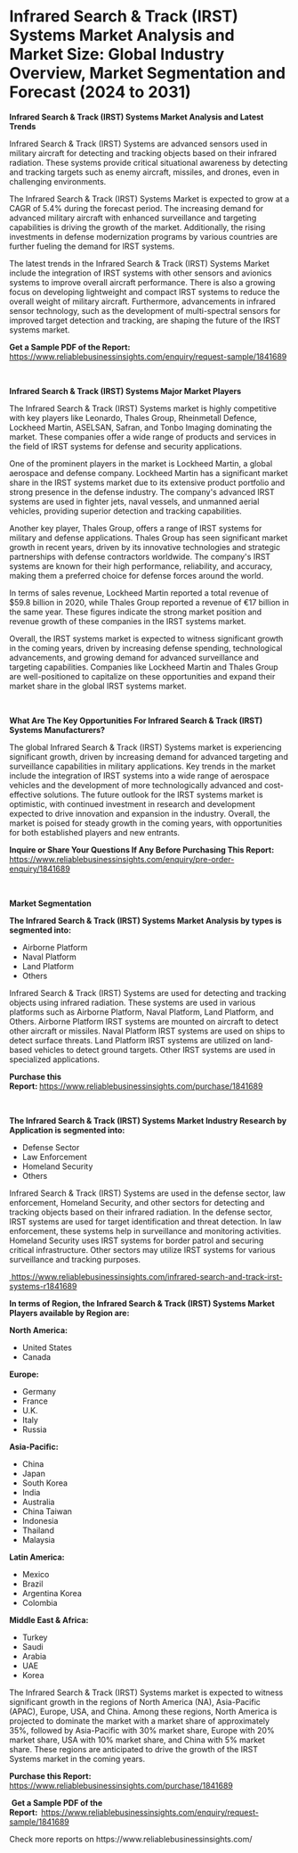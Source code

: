 <p><h1>Infrared Search & Track (IRST) Systems Market Analysis and Market Size: Global Industry Overview, Market Segmentation and Forecast (2024 to 2031)</h1></p><p><strong>Infrared Search & Track (IRST) Systems Market Analysis and Latest Trends</strong></p>
<p><p>Infrared Search & Track (IRST) Systems are advanced sensors used in military aircraft for detecting and tracking objects based on their infrared radiation. These systems provide critical situational awareness by detecting and tracking targets such as enemy aircraft, missiles, and drones, even in challenging environments.</p><p>The Infrared Search & Track (IRST) Systems Market is expected to grow at a CAGR of 5.4% during the forecast period. The increasing demand for advanced military aircraft with enhanced surveillance and targeting capabilities is driving the growth of the market. Additionally, the rising investments in defense modernization programs by various countries are further fueling the demand for IRST systems.</p><p>The latest trends in the Infrared Search & Track (IRST) Systems Market include the integration of IRST systems with other sensors and avionics systems to improve overall aircraft performance. There is also a growing focus on developing lightweight and compact IRST systems to reduce the overall weight of military aircraft. Furthermore, advancements in infrared sensor technology, such as the development of multi-spectral sensors for improved target detection and tracking, are shaping the future of the IRST systems market.</p></p>
<p><strong>Get a Sample PDF of the Report:&nbsp;</strong> <a href="https://www.reliablebusinessinsights.com/enquiry/request-sample/1841689">https://www.reliablebusinessinsights.com/enquiry/request-sample/1841689</a></p>
<p>&nbsp;</p>
<p><strong>Infrared Search & Track (IRST) Systems Major Market Players</strong></p>
<p><p>The Infrared Search & Track (IRST) Systems market is highly competitive with key players like Leonardo, Thales Group, Rheinmetall Defence, Lockheed Martin, ASELSAN, Safran, and Tonbo Imaging dominating the market. These companies offer a wide range of products and services in the field of IRST systems for defense and security applications.</p><p>One of the prominent players in the market is Lockheed Martin, a global aerospace and defense company. Lockheed Martin has a significant market share in the IRST systems market due to its extensive product portfolio and strong presence in the defense industry. The company's advanced IRST systems are used in fighter jets, naval vessels, and unmanned aerial vehicles, providing superior detection and tracking capabilities.</p><p>Another key player, Thales Group, offers a range of IRST systems for military and defense applications. Thales Group has seen significant market growth in recent years, driven by its innovative technologies and strategic partnerships with defense contractors worldwide. The company's IRST systems are known for their high performance, reliability, and accuracy, making them a preferred choice for defense forces around the world.</p><p>In terms of sales revenue, Lockheed Martin reported a total revenue of $59.8 billion in 2020, while Thales Group reported a revenue of €17 billion in the same year. These figures indicate the strong market position and revenue growth of these companies in the IRST systems market.</p><p>Overall, the IRST systems market is expected to witness significant growth in the coming years, driven by increasing defense spending, technological advancements, and growing demand for advanced surveillance and targeting capabilities. Companies like Lockheed Martin and Thales Group are well-positioned to capitalize on these opportunities and expand their market share in the global IRST systems market.</p></p>
<p>&nbsp;</p>
<p><strong>What Are The Key Opportunities For Infrared Search & Track (IRST) Systems Manufacturers?</strong></p>
<p><p>The global Infrared Search & Track (IRST) Systems market is experiencing significant growth, driven by increasing demand for advanced targeting and surveillance capabilities in military applications. Key trends in the market include the integration of IRST systems into a wide range of aerospace vehicles and the development of more technologically advanced and cost-effective solutions. The future outlook for the IRST systems market is optimistic, with continued investment in research and development expected to drive innovation and expansion in the industry. Overall, the market is poised for steady growth in the coming years, with opportunities for both established players and new entrants.</p></p>
<p><strong>Inquire or Share Your Questions If Any Before Purchasing This Report:</strong> <a href="https://www.reliablebusinessinsights.com/enquiry/pre-order-enquiry/1841689">https://www.reliablebusinessinsights.com/enquiry/pre-order-enquiry/1841689</a></p>
<p>&nbsp;</p>
<p><strong>Market Segmentation</strong></p>
<p><strong>The Infrared Search & Track (IRST) Systems Market Analysis by types is segmented into:</strong></p>
<p><ul><li>Airborne Platform</li><li>Naval Platform</li><li>Land Platform</li><li>Others</li></ul></p>
<p><p>Infrared Search & Track (IRST) Systems are used for detecting and tracking objects using infrared radiation. These systems are used in various platforms such as Airborne Platform, Naval Platform, Land Platform, and Others. Airborne Platform IRST systems are mounted on aircraft to detect other aircraft or missiles. Naval Platform IRST systems are used on ships to detect surface threats. Land Platform IRST systems are utilized on land-based vehicles to detect ground targets. Other IRST systems are used in specialized applications.</p></p>
<p><strong>Purchase this Report:&nbsp;</strong><a href="https://www.reliablebusinessinsights.com/purchase/1841689">https://www.reliablebusinessinsights.com/purchase/1841689</a></p>
<p>&nbsp;</p>
<p><strong>The Infrared Search & Track (IRST) Systems Market Industry Research by Application is segmented into:</strong></p>
<p><ul><li>Defense Sector</li><li>Law Enforcement</li><li>Homeland Security</li><li>Others</li></ul></p>
<p><p>Infrared Search & Track (IRST) Systems are used in the defense sector, law enforcement, Homeland Security, and other sectors for detecting and tracking objects based on their infrared radiation. In the defense sector, IRST systems are used for target identification and threat detection. In law enforcement, these systems help in surveillance and monitoring activities. Homeland Security uses IRST systems for border patrol and securing critical infrastructure. Other sectors may utilize IRST systems for various surveillance and tracking purposes.</p></p>
<p><a href="https://www.reliablebusinessinsights.com/infrared-search-and-track-irst-systems-r1841689">&nbsp;https://www.reliablebusinessinsights.com/infrared-search-and-track-irst-systems-r1841689</a></p>
<p><strong>In terms of Region, the Infrared Search & Track (IRST) Systems Market Players available by Region are:</strong></p>
<p>
    <p> <strong> North America: </strong>
        <ul>
            <li>United States</li>
            <li>Canada</li>
        </ul>
        </p> 
    <p> <strong> Europe: </strong>
        <ul>
            <li>Germany</li>
            <li>France</li>
            <li>U.K.</li>
            <li>Italy</li>
            <li>Russia</li>
        </ul>
        </p> 
    <p> <strong> Asia-Pacific: </strong>
        <ul>
            <li>China</li>
            <li>Japan</li>
            <li>South Korea</li>
            <li>India</li>
            <li>Australia</li>
            <li>China Taiwan</li>
            <li>Indonesia</li>
            <li>Thailand</li>
            <li>Malaysia</li>
        </ul>
        </p> 
    <p> <strong> Latin America: </strong>
        <ul>
            <li>Mexico</li>
            <li>Brazil</li>
            <li>Argentina Korea</li>
            <li>Colombia</li>
        </ul>
        </p> 
    <p> <strong> Middle East & Africa: </strong>
        <ul>
            <li>Turkey</li>
            <li>Saudi</li>
            <li>Arabia</li>
            <li>UAE</li>
            <li>Korea</li>
        </ul>
    </p>
    </p>
<p><p>The Infrared Search & Track (IRST) Systems market is expected to witness significant growth in the regions of North America (NA), Asia-Pacific (APAC), Europe, USA, and China. Among these regions, North America is projected to dominate the market with a market share of approximately 35%, followed by Asia-Pacific with 30% market share, Europe with 20% market share, USA with 10% market share, and China with 5% market share. These regions are anticipated to drive the growth of the IRST Systems market in the coming years.</p></p>
<p><strong>Purchase this Report: </strong><a href="https://www.reliablebusinessinsights.com/purchase/1841689">https://www.reliablebusinessinsights.com/purchase/1841689</a></p>
<p>&nbsp;<strong>Get a Sample PDF of the Report:&nbsp;&nbsp;</strong><a href="https://www.reliablebusinessinsights.com/enquiry/request-sample/1841689">https://www.reliablebusinessinsights.com/enquiry/request-sample/1841689</a></p>
<p><strong></strong></p>
<p>Check more reports on https://www.reliablebusinessinsights.com/</p>